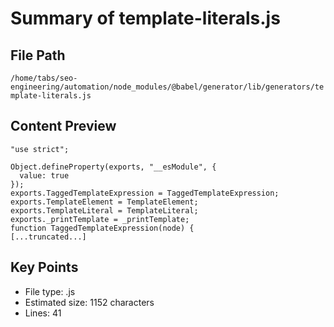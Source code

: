 # Summary of template-literals.js
  
## File Path
`/home/tabs/seo-engineering/automation/node_modules/@babel/generator/lib/generators/template-literals.js`

## Content Preview
```
"use strict";

Object.defineProperty(exports, "__esModule", {
  value: true
});
exports.TaggedTemplateExpression = TaggedTemplateExpression;
exports.TemplateElement = TemplateElement;
exports.TemplateLiteral = TemplateLiteral;
exports._printTemplate = _printTemplate;
function TaggedTemplateExpression(node) {
[...truncated...]
```

## Key Points
- File type: .js
- Estimated size: 1152 characters
- Lines: 41
